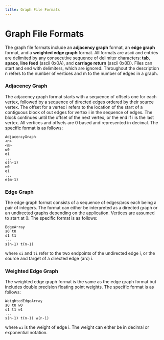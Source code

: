 ```yaml
---
title: Graph File Formats
---
```


# Graph File Formats

The graph file formats include an **adjacency graph** format, an
**edge graph** format, and a **weighted edge graph** format.  All
formats are ascii and entries are delimited by any consecutive
sequence of delimiter characters: **tab**, **space**, **line feed**
(ascii 0x0A), and **carriage return** (ascii 0x0D).  Files can start
and end with delimiters, which are ignored.  Throughout the
description n refers to the number of vertices and m to the number of
edges in a graph.  

### Adjacency Graph

The adjacency graph format starts with a sequence of offsets one for
each vertex, followed by a sequence of directed edges ordered by their
source vertex.  The offset for a vertex i refers to the location of
the start of a contiguous block of out edges for vertex i in the
sequence of edges.  The block continues until the offset of the next
vertex, or the end if i is the last vertex.  All vertices and offsets
are 0 based and represented in decimal.  The specific format is as
follows:

```
AdjacencyGraph
<n>
<m>
o0
o1
...
o(n-1)
e0
e1
...
e(m-1)
```

### Edge Graph

The edge graph format consists of a sequence of edges/arcs each being
a pair of integers. 
The format can either be interpreted as a directed graph or an undirected graphs
depending on the application.
Vertices are assumed to start at 0.
The specific format is as follows:

```
EdgeArray
s0 t0 
s1 t1 
... 
s(n-1) t(n-1) 
```

where `si` and `ti`
refer to the two endpoints of the undirected edge i, or the source and
target of a directed edge (arc) i.

### Weighted Edge Graph

The weighted edge graph format is the same as the edge graph format but
includes double precision floating point weights.
The specific format is as follows:

```
WeightedEdgeArray
s0 t0 w0
s1 t1 w1
... 
s(n-1) t(n-1) w(n-1)
```

where `wi` is the weight of edge i.  The weight can either
be in decimal or exponential notation.
